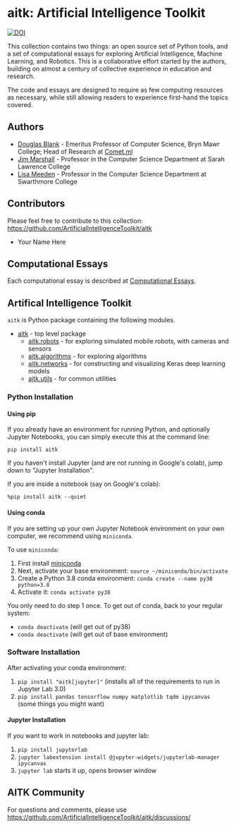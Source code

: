 # aitk: Artificial Intelligence Toolkit

[![DOI](https://zenodo.org/badge/339135763.svg)](https://zenodo.org/badge/latestdoi/339135763)

This collection contains two things: an open source set of Python tools, and a set of computational essays for exploring Artificial Intelligence, Machine Learning, and Robotics. This is a collaborative effort started by the authors, building on almost a century of collective experience in education and research.

The code and essays are designed to require as few computing resources as necessary, while still allowing readers to experience first-hand the topics covered.

## Authors

* [Douglas Blank](https://github.com/dsblank/) - Emeritus Professor of Computer Science, Bryn Mawr College; Head of Research at [Comet.ml](https://comet.ml/)
* [Jim Marshall](http://science.slc.edu/~jmarshall/) - Professor in the Computer Science Department at Sarah Lawrence College
* [Lisa Meeden](https://www.cs.swarthmore.edu/~meeden/) - Professor in the Computer Science Department at Swarthmore College

## Contributors

Please feel free to contribute to this collection: https://github.com/ArtificialIntelligenceToolkit/aitk

* Your Name Here

## Computational Essays

Each computational essay is described at [Computational Essays](https://github.com/ArtificialIntelligenceToolkit/aitk/blob/master/ComputationalEssays.md).

## Artifical Intelligence Toolkit

`aitk` is Python package containing the following modules.

* [aitk]() - top level package
  * [aitk.robots](https://github.com/ArtificialIntelligenceToolkit/docs/robots/) - for exploring simulated mobile robots, with cameras and sensors
  * [aitk.algorithms](https://github.com/ArtificialIntelligenceToolkit/docs/algorithms/) - for exploring algorithms
  * [aitk.networks](https://github.com/ArtificialIntelligenceToolkit/docs/networks/) - for constructing and visualizing Keras deep learning models
  * [aitk.utils](https://github.com/ArtificialIntelligenceToolkit/docs/utils/) - for common utilities

### Python Installation

#### Using pip

If you already have an environment for running Python, and optionally
Jupyter Notebooks, you can simply execute this at the command line:

```
pip install aitk
```

If you haven't install Jupyter (and are not running in Google's
colab), jump down to "Jupyter Installation".

If you are inside a notebook (say on Google's colab):

```
%pip install aitk --quiet
```

#### Using conda

If you are setting up your own Jupyter Notebook environment on your
own computer, we recommend using `miniconda`.

To use `miniconda`:

1. First install [miniconda](https://docs.conda.io/projects/conda/en/latest/user-guide/install/index.html)
2. Next, activate your base environment: `source ~/miniconda/bin/activate`
3. Create a Python 3.8 conda environment: `conda create --name py38 python=3.8`
4. Activate it: `conda activate py38`

You only need to do step 1 once. To get out of conda, back to your regular system:

* `conda deactivate` (will get out of py38)
* `conda deactivate` (will get out of base environment)

### Software Installation

After activating your conda environment:

1. `pip install "aitk[jupyter]"` (installs all of the requirements to run in Jupyter Lab 3.0)
2. `pip install pandas tensorflow numpy matplotlib tqdm ipycanvas` (some things you might want)

#### Jupyter Installation

If you want to work in notebooks and jupyter lab:

1. `pip install jupyterlab`
2. `jupyter labextension install @jupyter-widgets/jupyterlab-manager ipycanvas`
3. `jupyter lab` starts it up, opens browser window

## AITK Community

For questions and comments, please use https://github.com/ArtificialIntelligenceToolkit/aitk/discussions/
